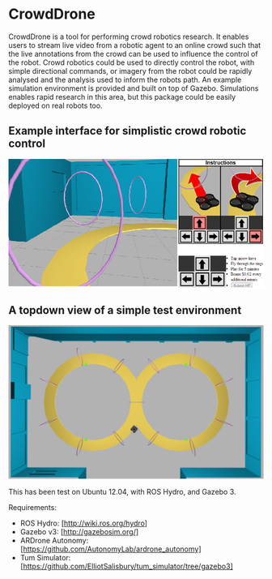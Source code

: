 # CrowdDrone

CrowdDrone is a tool for performing crowd robotics research. It enables users to stream live video from a robotic agent to an online crowd such that the live annotations from the crowd can be used to influence the control of the robot. Crowd robotics could be used to directly control the robot, with simple directional commands, or imagery from the robot could be rapidly analysed and the analysis used to inform the robots path.
An example simulation environment is provided and built on top of Gazebo. Simulations enables rapid research in this area, but this package could be easily deployed on real robots too.

## Example interface for simplistic crowd robotic control
![alt text](https://raw.githubusercontent.com/ElliotSalisbury/CrowdDrone/master/interface.png "Example Interface")
## A topdown view of a simple test environment
![alt text](https://raw.githubusercontent.com/ElliotSalisbury/CrowdDrone/master/topdown.png "A view of the environment")

This has been test on Ubuntu 12.04, with ROS Hydro, and Gazebo 3.

Requirements:
* ROS Hydro: [http://wiki.ros.org/hydro]
* Gazebo v3: [http://gazebosim.org/]
* ARDrone Autonomy: [https://github.com/AutonomyLab/ardrone_autonomy]
* Tum Simulator: [https://github.com/ElliotSalisbury/tum_simulator/tree/gazebo3]
